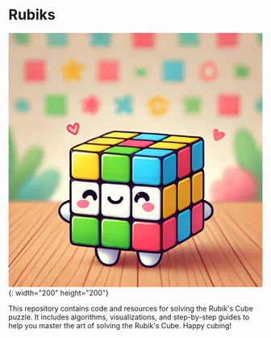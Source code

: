 # Rubiks

![Rubik's Cube](rubiks/public/assets/cube.png){: width="200" height="200"}

This repository contains code and resources for solving the Rubik's Cube puzzle. It includes algorithms, visualizations, and step-by-step guides to help you master the art of solving the Rubik's Cube. Happy cubing!